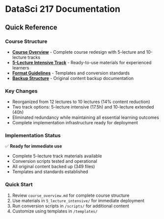 # DataSci 217 Documentation

## Quick Reference

### Course Structure
- **[Course Overview](course_overview.md)** - Complete course redesign with 5-lecture and 10-lecture tracks
- **[5-Lecture Intensive Track](5_lecture_intensive/)** - Ready-to-use materials for experienced learners
- **[Format Guidelines](format_guidelines/)** - Templates and conversion standards
- **[Backup Structure](backup_structure.md)** - Original content backup documentation

### Key Changes
- Reorganized from 12 lectures to 10 lectures (14% content reduction)
- Two track options: 5-lecture intensive (17.5h) and 10-lecture extended (40h)
- Eliminated redundancy while maintaining all essential learning outcomes
- Complete implementation infrastructure ready for deployment

### Implementation Status
✅ **Ready for immediate use**
- Complete 5-lecture track materials available
- Conversion scripts tested and operational
- All original content backed up (349 files)
- Templates and standards established

### Quick Start
1. Review `course_overview.md` for complete course structure
2. Use materials in `5_lecture_intensive/` for immediate deployment  
3. Run conversion scripts in `/scripts/` for additional content
4. Customize using templates in `/templates/`